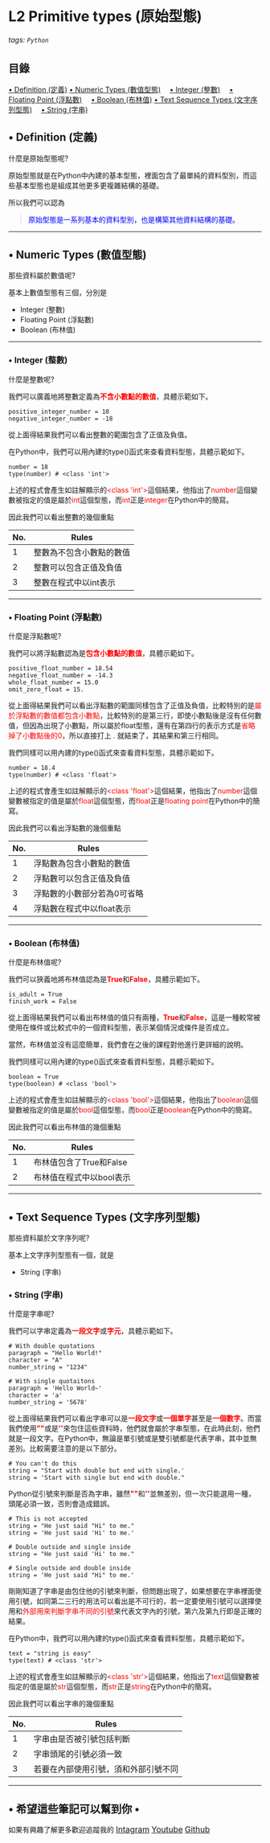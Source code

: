 # L2 Primitive types (原始型態)
###### tags: `Python`

## 目錄
<a href=#•-Definition-(定義)>• Definition (定義)</a>
<a href=#•-Numeric-Types-(數值型態)>• Numeric Types (數值型態)</a>
&emsp;<a href=#•-Integer-(整數)>• Integer (整數)</a>
&emsp;<a href=#•-Floating-Point-(浮點數)>• Floating Point (浮點數)</a>
&emsp;<a href=#•-Boolean-(布林值)>• Boolean (布林值)</a>
<a href=#•-Text-Sequence-Types-(文字序列型態)>• Text Sequence Types (文字序列型態)</a>
&emsp;<a href=#•-String-(字串)>• String (字串)</a>
## • Definition (定義)

什麼是原始型態呢?

原始型態就是在Python中內建的基本型態，裡面包含了最單純的資料型別，而這些基本型態也是組成其他更多更複雜結構的基礎。

所以我們可以認為<br>
><font color='blue'>原始型態是一系列基本的資料型別，也是構築其他資料結構的基礎。</font>
<hr>

## • Numeric Types (數值型態)
那些資料屬於數值呢?

基本上數值型態有三個，分別是
* Integer (整數)
* Floating Point (浮點數)
* Boolean (布林值)
<hr>

### • Integer (整數)
什麼是整數呢?

我們可以廣義地將整數定義為<font color='red'>**不含小數點的數值**</font>，具體示範如下。

```python=
positive_integer_number = 10
negative_integer_number = -18
```
從上面得結果我們可以看出整數的範圍包含了正值及負值。

在Python中，我們可以用內建的type()函式來查看資料型態，具體示範如下。

```python=
number = 18
type(number) # <class 'int'>
```
上述的程式會產生如註解顯示的<font color='red'><class 'int'></font>這個結果，他指出了<font color='red'>number</font>這個變數被指定的值是屬於<font color='red'>int</font>這個型態，而<font color='red'>int</font>正是<font color='red'>integer</font>在Python中的簡寫。
    
因此我們可以看出整數的幾個重點<br>
><font color='blue'>
|No.  |Rules                | 
|-----|--------             |
|1    |整數為不包含小數點的數值  |
|2    |整數可以包含正值及負值   |
|3    |整數在程式中以int表示    |
    
</font></font>
<hr>

### • Floating Point (浮點數)
什麼是浮點數呢?

我們可以將浮點數認為是<font color='red'>**包含小數點的數值**</font>，具體示範如下。

```python=
positive_float_number = 18.54
negative_float_number = -14.3
whole_float_number = 15.0
omit_zero_float = 15.
```
從上面得結果我們可以看出浮點數的範圍同樣包含了正值及負值，比較特別的是<font color='red'>屬於浮點數的數值都包含小數點</font>，比較特別的是第三行，即使小數點後是沒有任何數值，但因為出現了小數點，所以屬於float型態，還有在第四行的表示方式是<font color='red'>省略掉了小數點後的0</font>，所以直接打上<font color='red'> . </font>就結束了，其結果和第三行相同。

我們同樣可以用內建的type()函式來查看資料型態，具體示範如下。

```python=
number = 18.4
type(number) # <class 'float'>
```
上述的程式會產生如註解顯示的<font color='red'><class 'float'></font>這個結果，他指出了<font color='red'>number</font>這個變數被指定的值是屬於<font color='red'>float</font>這個型態，而<font color='red'>float</font>正是<font color='red'>floating point</font>在Python中的簡寫。
    
因此我們可以看出浮點數的幾個重點<br>
><font color='blue'>
|No.  |Rules                  | 
|-----|--------               |
|1    |浮點數為包含小數點的數值    |
|2    |浮點數可以包含正值及負值    |
|3    |浮點數的小數部分若為0可省略 |
|4    |浮點數在程式中以float表示  |
    
</font></font>
<hr>

### • Boolean (布林值)
什麼是布林值呢?

我們可以狹義地將布林值認為是<font color='red'>**True**</font>和<font color='red'>**False**</font>，具體示範如下。


```python=
is_adult = True
finish_work = False
```
從上面得結果我們可以看出布林值的值只有兩種，<font color='red'>**True**</font>和<font color='red'>**False**</font>，這是一種較常被使用在條件或比較式中的一個資料型態，表示某個情況或條件是否成立。

當然，布林值並沒有這麼簡單，我們會在之後的課程對他進行更詳細的說明。

我們同樣可以用內建的type()函式來查看資料型態，具體示範如下。

```python=
boolean = True
type(boolean) # <class 'bool'>
```
上述的程式會產生如註解顯示的<font color='red'><class 'bool'></font>這個結果，他指出了<font color='red'>boolean</font>這個變數被指定的值是屬於<font color='red'>bool</font>這個型態，而<font color='red'>bool</font>正是<font color='red'>boolean</font>在Python中的簡寫。
    
因此我們可以看出布林值的幾個重點<br>
><font color='blue'>
|No.  |Rules                  | 
|-----|--------               |
|1    |布林值包含了True和False   |
|2    |布林值在程式中以bool表示  |
    
</font></font>
<hr>

## • Text Sequence Types (文字序列型態)
那些資料屬於文字序列呢?

基本上文字序列型態有一個，就是
* String (字串)

### • String (字串)
什麼是字串呢?

我們可以字串定義為<font color='red'>**一段文字**</font>或<font color='red'>**字元**</font>，具體示範如下。

```python=
# With double quotations
paragraph = "Hello World!"
character = "A"
number_string = "1234"

# With single quotaitons
paragraph = 'Hello World~'
character = 'a'
number_string = '5678'
```
從上面得結果我們可以看出字串可以是<font color='red'>**一段文字**</font>或<font color='red'>**一個單字**</font>甚至是<font color='red'>**一個數字**</font>。而當我們使用<font color='red'>**""**</font>或是<font color='red'>**''**</font>來包住這些資料時，他們就會屬於字串型態，在此時此刻，他們就是一段文字。在Python中，無論是單引號或是雙引號都是代表字串，其中並無差別。比較需要注意的是以下部分。

```python=
# You can't do this
string = "Start with double but end with single.'
string = 'Start with single but end with double."
```
Python從引號來判斷是否為字串，雖然<font color='red'>**""**</font>和<font color='red'>**''**</font>並無差別，但一次只能選用一種，頭尾必須一致，否則會造成錯誤。

```python=
# This is not accepted
string = "He just said "Hi" to me."
string = 'He just said 'Hi' to me.'

# Double outside and single inside
string = "He just said 'Hi' to me."

# Single outside and double inside
string = 'He just said "Hi" to me.'
```
剛剛知道了字串是由包住他的引號來判斷，但問題出現了，如果想要在字串裡面使用引號，如同第二三行的用法可以看出是不可行的，若一定要使用引號可以選擇使用和<font color='red'>外部用來判斷字串不同的引號</font>來代表文字內的引號，第六及第九行即是正確的結果。

在Python中，我們可以用內建的type()函式來查看資料型態，具體示範如下。

```python=
text = "string is easy"
type(text) # <class 'str'>
```
上述的程式會產生如註解顯示的<font color='red'><class 'str'></font>這個結果，他指出了<font color='red'>text</font>這個變數被指定的值是屬於<font color='red'>str</font>這個型態，而<font color='red'>str</font>正是<font color='red'>string</font>在Python中的簡寫。
    
因此我們可以看出字串的幾個重點<br>
><font color='blue'>
|No.  |Rules                            | 
|-----|--------                         |
|1    |字串由是否被引號包括判斷              |
|2    |字串頭尾的引號必須一致               |
|3    |若要在內部使用引號，須和外部引號不同    |
    
</font></font>
<hr>

## • 希望這些筆記可以幫到你 •
如果有興趣了解更多歡迎追蹤我的
<font size=3>[Intagram](https://www.instagram.com/matcha_code/)</font>
<font size=3>[Youtube](https://www.youtube.com/@matchacode)</font>
<font size=3>[Github](https://github.com/OG-Matcha/Python-Class)</font>
